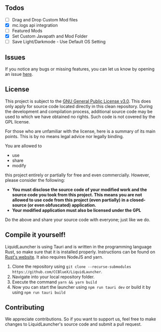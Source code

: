 ## Todos
- [ ] Drag and Drop Custom Mod files
- [x] mc.logs api integration
- [ ] Featured Mods
- [x] Set Custom Javapath and Mod Folder
- [ ] Save Light/Darkmode - Use Default OS Setting

## Issues
If you notice any bugs or missing features, you can let us know by opening an issue [here](https://github.com/CCBlueX/LiquidLauncher/issues).

## License
This project is subject to the [GNU General Public License v3.0](LICENSE). This does only apply for source code located directly in this clean repository. During the development and compilation process, additional source code may be used to which we have obtained no rights. Such code is not covered by the GPL license.

For those who are unfamiliar with the license, here is a summary of its main points. This is by no means legal advice nor legally binding.

You are allowed to
- use
- share
- modify

this project entirely or partially for free and even commercially. However, please consider the following:

- **You must disclose the source code of your modified work and the source code you took from this project. This means you are not allowed to use code from this project (even partially) in a closed-source (or even obfuscated) application.**
- **Your modified application must also be licensed under the GPL** 

Do the above and share your source code with everyone; just like we do.

## Compile it yourself!
LiquidLauncher is using Tauri and is written in the programming language Rust, so make sure that it is installed properly. Instructions can be found on [Rust's website](https://www.rust-lang.org/learn/get-started). It also requires NodeJS and yarn.
1. Clone the repository using `git clone --recurse-submodules https://github.com/CCBlueX/LiquidLauncher`. 
2. Navigate into your local repository folder.
3. Execute the command `yarn && yarn build`
4. Now you can start the launcher using `npm run tauri dev` or build it by using `npm run tauri build`

## Contributing

We appreciate contributions. So if you want to support us, feel free to make changes to LiquidLauncher's source code and submit a pull request.
